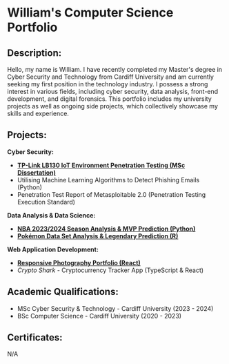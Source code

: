 # William's Computer Science Portfolio

## Description:
Hello, my name is William. I have recently completed my Master's degree in Cyber Security and Technology from Cardiff University and am currently seeking my first position in the technology industry. I possess a strong interest in various fields, including cyber security, data analysis, front-end development, and digital forensics. This portfolio includes my university projects as well as ongoing side projects, which collectively showcase my skills and experience.

## Projects:

**Cyber Security:**

* [**TP-Link LB130 IoT Environment Penetration Testing (MSc Dissertation)**](https://github.com/wlshepherd/My_Portolio/blob/main/NBA_Data_Analysis_Project.ipynb)
* Utilising Machine Learning Algorithms to Detect Phishing Emails (Python)
* Penetration Test Report of Metasploitable 2.0 (Penetration Testing Execution Standard)

**Data Analysis & Data Science:**
* [**NBA 2023/2024 Season Analysis & MVP Prediction (Python)**](https://github.com/wlshepherd/My_Portolio/blob/main/NBA_Data_Analysis_Project.ipynb)
* [**Pokémon Data Set Analysis & Legendary Prediction (R)**](https://github.com/wlshepherd/My_Portolio/blob/main/pokemon.pdf)

**Web Application Development:**
* [**Responsive Photography Portfolio (React)**](https://wlshepherd.github.io/react-first-project/#/)
* _Crypto Shark_ - Cryptocurrency Tracker App (TypeScript & React)

## Academic Qualifications:
* MSc Cyber Security & Technology - Cardiff University (2023 - 2024)
* BSc Computer Science - Cardiff University (2020 - 2023)

## Certificates:
N/A
